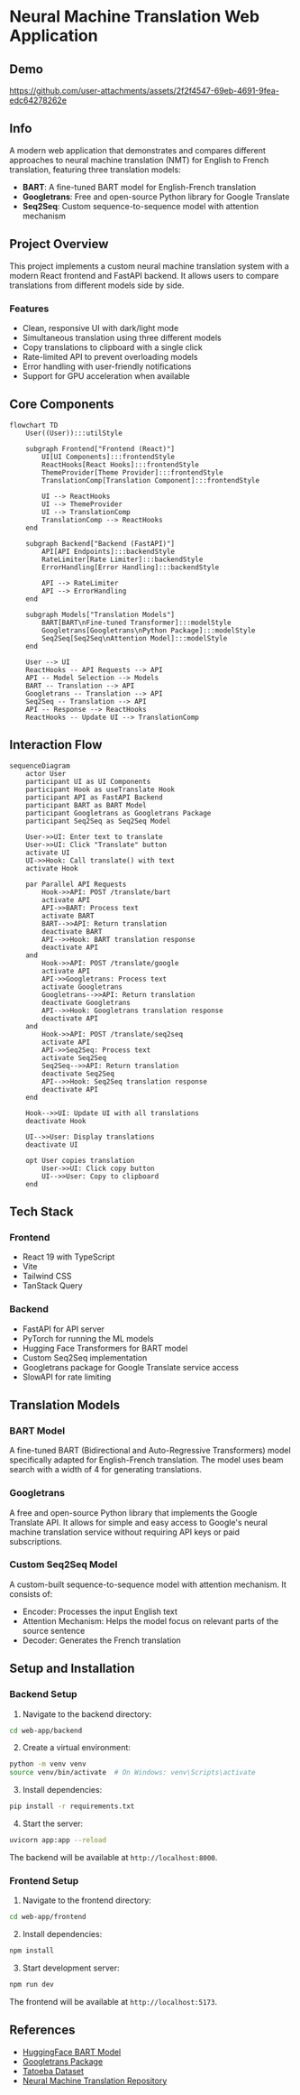 # Neural Machine Translation Web Application

## Demo

https://github.com/user-attachments/assets/2f2f4547-69eb-4691-9fea-edc64278262e


## Info

A modern web application that demonstrates and compares different approaches to neural machine translation (NMT) for English to French translation, featuring three translation models:

- **BART**: A fine-tuned BART model for English-French translation
- **Googletrans**: Free and open-source Python library for Google Translate
- **Seq2Seq**: Custom sequence-to-sequence model with attention mechanism

## Project Overview

This project implements a custom neural machine translation system with a modern React frontend and FastAPI backend. It allows users to compare translations from different models side by side.

### Features

- Clean, responsive UI with dark/light mode
- Simultaneous translation using three different models
- Copy translations to clipboard with a single click
- Rate-limited API to prevent overloading models
- Error handling with user-friendly notifications
- Support for GPU acceleration when available

## Core Components

```mermaid
flowchart TD
    User((User)):::utilStyle
    
    subgraph Frontend["Frontend (React)"]
        UI[UI Components]:::frontendStyle
        ReactHooks[React Hooks]:::frontendStyle
        ThemeProvider[Theme Provider]:::frontendStyle
        TranslationComp[Translation Component]:::frontendStyle
        
        UI --> ReactHooks
        UI --> ThemeProvider
        UI --> TranslationComp
        TranslationComp --> ReactHooks
    end
    
    subgraph Backend["Backend (FastAPI)"]
        API[API Endpoints]:::backendStyle
        RateLimiter[Rate Limiter]:::backendStyle
        ErrorHandling[Error Handling]:::backendStyle
        
        API --> RateLimiter
        API --> ErrorHandling
    end
    
    subgraph Models["Translation Models"]
        BART[BART\nFine-tuned Transformer]:::modelStyle
        Googletrans[Googletrans\nPython Package]:::modelStyle
        Seq2Seq[Seq2Seq\nAttention Model]:::modelStyle
    end
    
    User --> UI
    ReactHooks -- API Requests --> API
    API -- Model Selection --> Models
    BART -- Translation --> API
    Googletrans -- Translation --> API
    Seq2Seq -- Translation --> API
    API -- Response --> ReactHooks
    ReactHooks -- Update UI --> TranslationComp
```

## Interaction Flow

```mermaid
sequenceDiagram
    actor User
    participant UI as UI Components
    participant Hook as useTranslate Hook
    participant API as FastAPI Backend
    participant BART as BART Model
    participant Googletrans as Googletrans Package
    participant Seq2Seq as Seq2Seq Model
    
    User->>UI: Enter text to translate
    User->>UI: Click "Translate" button
    activate UI
    UI->>Hook: Call translate() with text
    activate Hook
    
    par Parallel API Requests
        Hook->>API: POST /translate/bart
        activate API
        API->>BART: Process text
        activate BART
        BART-->>API: Return translation
        deactivate BART
        API-->>Hook: BART translation response
        deactivate API
    and
        Hook->>API: POST /translate/google
        activate API
        API->>Googletrans: Process text
        activate Googletrans
        Googletrans-->>API: Return translation
        deactivate Googletrans
        API-->>Hook: Googletrans translation response
        deactivate API
    and
        Hook->>API: POST /translate/seq2seq
        activate API
        API->>Seq2Seq: Process text
        activate Seq2Seq
        Seq2Seq-->>API: Return translation
        deactivate Seq2Seq
        API-->>Hook: Seq2Seq translation response
        deactivate API
    end
    
    Hook-->>UI: Update UI with all translations
    deactivate Hook
    
    UI-->>User: Display translations
    deactivate UI
    
    opt User copies translation
        User->>UI: Click copy button
        UI-->>User: Copy to clipboard
    end
```

## Tech Stack

### Frontend
- React 19 with TypeScript
- Vite 
- Tailwind CSS
- TanStack Query

### Backend
- FastAPI for API server
- PyTorch for running the ML models
- Hugging Face Transformers for BART model
- Custom Seq2Seq implementation
- Googletrans package for Google Translate service access
- SlowAPI for rate limiting


## Translation Models

### BART Model
A fine-tuned BART (Bidirectional and Auto-Regressive Transformers) model specifically adapted for English-French translation. The model uses beam search with a width of 4 for generating translations.

### Googletrans
A free and open-source Python library that implements the Google Translate API. It allows for simple and easy access to Google's neural machine translation service without requiring API keys or paid subscriptions.

### Custom Seq2Seq Model
A custom-built sequence-to-sequence model with attention mechanism. It consists of:
- Encoder: Processes the input English text
- Attention Mechanism: Helps the model focus on relevant parts of the source sentence
- Decoder: Generates the French translation

## Setup and Installation

### Backend Setup

1. Navigate to the backend directory:
```bash
cd web-app/backend
```

2. Create a virtual environment:
```bash
python -m venv venv
source venv/bin/activate  # On Windows: venv\Scripts\activate
```

3. Install dependencies:
```bash
pip install -r requirements.txt
```

4. Start the server:
```bash
uvicorn app:app --reload
```

The backend will be available at `http://localhost:8000`.

### Frontend Setup

1. Navigate to the frontend directory:
```bash
cd web-app/frontend
```

2. Install dependencies:
```bash
npm install
```

3. Start development server:
```bash
npm run dev
```

The frontend will be available at `http://localhost:5173`.

## References

- [HuggingFace BART Model](https://huggingface.co/facebook/bart-base)
- [Googletrans Package](https://pypi.org/project/googletrans/)
- [Tatoeba Dataset](https://tatoeba.org/en/downloads)
- [Neural Machine Translation Repository](https://github.com/Guri10/neural-machine-translation)
